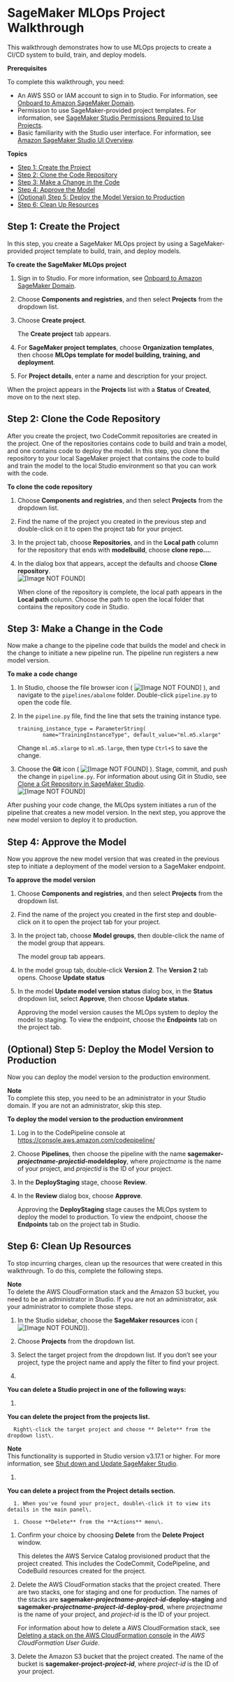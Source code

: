# SageMaker MLOps Project Walkthrough<a name="sagemaker-projects-walkthrough"></a>

This walkthrough demonstrates how to use MLOps projects to create a CI/CD system to build, train, and deploy models\.

**Prerequisites**

To complete this walkthrough, you need:
+ An AWS SSO or IAM account to sign in to Studio\. For information, see [Onboard to Amazon SageMaker Domain](gs-studio-onboard.md)\.
+ Permission to use SageMaker\-provided project templates\. For information, see [SageMaker Studio Permissions Required to Use Projects](sagemaker-projects-studio-updates.md)\.
+ Basic familiarity with the Studio user interface\. For information, see [Amazon SageMaker Studio UI Overview](studio-ui.md)\.

**Topics**
+ [Step 1: Create the Project](#sagemaker-proejcts-walkthrough-create)
+ [Step 2: Clone the Code Repository](#sagemaker-proejcts-walkthrough-clone)
+ [Step 3: Make a Change in the Code](#sagemaker-projects-walkthrough-change)
+ [Step 4: Approve the Model](#sagemaker-proejcts-walkthrough-approve)
+ [\(Optional\) Step 5: Deploy the Model Version to Production](#sagemaker-projects-walkthrough-prod)
+ [Step 6: Clean Up Resources](#sagemaker-projectcts-walkthrough-cleanup)

## Step 1: Create the Project<a name="sagemaker-proejcts-walkthrough-create"></a>

In this step, you create a SageMaker MLOps project by using a SageMaker\-provided project template to build, train, and deploy models\.

**To create the SageMaker MLOps project**

1. Sign in to Studio\. For more information, see [Onboard to Amazon SageMaker Domain](gs-studio-onboard.md)\.

1. Choose **Components and registries**, and then select **Projects** from the dropdown list\.

1. Choose **Create project**\.

   The **Create project** tab appears\.

1. For **SageMaker project templates**, choose **Organization templates**, then choose **MLOps template for model building, training, and deployment**\.

1. For **Project details**, enter a name and description for your project\.

When the project appears in the **Projects** list with a **Status** of **Created**, move on to the next step\.

## Step 2: Clone the Code Repository<a name="sagemaker-proejcts-walkthrough-clone"></a>

After you create the project, two CodeCommit repositories are created in the project\. One of the repositories contains code to build and train a model, and one contains code to deploy the model\. In this step, you clone the repository to your local SageMaker project that contains the code to build and train the model to the local Studio environment so that you can work with the code\.

**To clone the code repository**

1. Choose **Components and registries**, and then select **Projects** from the dropdown list\.

1. Find the name of the project you created in the previous step and double\-click on it to open the project tab for your project\.

1. In the project tab, choose **Repositories**, and in the **Local path** column for the repository that ends with **modelbuild**, choose **clone repo\.\.\.**\.

1. In the dialog box that appears, accept the defaults and choose **Clone repository**\.  
![\[Image NOT FOUND\]](http://docs.aws.amazon.com/sagemaker/latest/dg/images/projects/projects-walkthrough-clone-details.png)

   When clone of the repository is complete, the local path appears in the **Local path** column\. Choose the path to open the local folder that contains the repository code in Studio\.

## Step 3: Make a Change in the Code<a name="sagemaker-projects-walkthrough-change"></a>

Now make a change to the pipeline code that builds the model and check in the change to initiate a new pipeline run\. The pipeline run registers a new model version\.

**To make a code change**

1. In Studio, choose the file browser icon \( ![\[Image NOT FOUND\]](http://docs.aws.amazon.com/sagemaker/latest/dg/images/icons/File_browser_squid.png) \), and navigate to the `pipelines/abalone` folder\. Double\-click `pipeline.py` to open the code file\.

1. In the `pipeline.py` file, find the line that sets the training instance type\.

   ```
   training_instance_type = ParameterString(
           name="TrainingInstanceType", default_value="ml.m5.xlarge"
   ```

   Change `ml.m5.xlarge` to `ml.m5.large`, then type `Ctrl+S` to save the change\.

1. Choose the **Git** icon \( ![\[Image NOT FOUND\]](http://docs.aws.amazon.com/sagemaker/latest/dg/images/icons/Git_squid.png) \)\. Stage, commit, and push the change in `pipeline.py`\. For information about using Git in Studio, see [Clone a Git Repository in SageMaker Studio](studio-tasks-git.md)\.  
![\[Image NOT FOUND\]](http://docs.aws.amazon.com/sagemaker/latest/dg/images/projects/projects-walkthrough-commit.png)

After pushing your code change, the MLOps system initiates a run of the pipeline that creates a new model version\. In the next step, you approve the new model version to deploy it to production\.

## Step 4: Approve the Model<a name="sagemaker-proejcts-walkthrough-approve"></a>

Now you approve the new model version that was created in the previous step to initiate a deployment of the model version to a SageMaker endpoint\.

**To approve the model version**

1. Choose **Components and registries**, and then select **Projects** from the dropdown list\.

1. Find the name of the project you created in the first step and double\-click on it to open the project tab for your project\.

1. In the project tab, choose **Model groups**, then double\-click the name of the model group that appears\.

   The model group tab appears\.

1. In the model group tab, double\-click **Version 2**\. The **Version 2** tab opens\. Choose **Update status**

1. In the model **Update model version status** dialog box, in the **Status** dropdown list, select **Approve**, then choose **Update status**\.

   Approving the model version causes the MLOps system to deploy the model to staging\. To view the endpoint, choose the **Endpoints** tab on the project tab\.

## \(Optional\) Step 5: Deploy the Model Version to Production<a name="sagemaker-projects-walkthrough-prod"></a>

Now you can deploy the model version to the production environment\.

**Note**  
To complete this step, you need to be an administrator in your Studio domain\. If you are not an administrator, skip this step\.

**To deploy the model version to the production environment**

1. Log in to the CodePipeline console at [https://console\.aws\.amazon\.com/codepipeline/](https://console.aws.amazon.com/codepipeline/)

1. Choose **Pipelines**, then choose the pipeline with the name **sagemaker\-*projectname*\-*projectid*\-modeldeploy**, where *projectname* is the name of your project, and *projectid* is the ID of your project\.

1. In the **DeployStaging** stage, choose **Review**\.

1. In the **Review** dialog box, choose **Approve**\.

   Approving the **DeployStaging** stage causes the MLOps system to deploy the model to production\. To view the endpoint, choose the **Endpoints** tab on the project tab in Studio\.

## Step 6: Clean Up Resources<a name="sagemaker-projectcts-walkthrough-cleanup"></a>

To stop incurring charges, clean up the resources that were created in this walkthrough\. To do this, complete the following steps\.

**Note**  
To delete the AWS CloudFormation stack and the Amazon S3 bucket, you need to be an administrator in Studio\. If you are not an administrator, ask your administrator to complete those steps\.

1. In the Studio sidebar, choose the **SageMaker resources** icon \( ![\[Image NOT FOUND\]](http://docs.aws.amazon.com/sagemaker/latest/dg/images/icons/Components_registries.png)\)\.

1. Choose **Projects** from the dropdown list\.

1. Select the target project from the dropdown list\. If you don’t see your project, type the project name and apply the filter to find your project\.

1. 

**You can delete a Studio project in one of the following ways:**

   1. 

**You can delete the project from the projects list\.**

      Right\-click the target project and choose ** Delete** from the dropdown list\.
**Note**  
This functionality is supported in Studio version v3\.17\.1 or higher\. For more information, see [Shut down and Update SageMaker Studio](studio-tasks-update-studio.md)\.

   1. 

**You can delete a project from the **Project details** section\.**

      1. When you've found your project, double\-click it to view its details in the main panel\.

      1. Choose **Delete** from the **Actions** menu\.

1. Confirm your choice by choosing **Delete** from the **Delete Project** window\.

   This deletes the AWS Service Catalog provisioned product that the project created\. This includes the CodeCommit, CodePipeline, and CodeBuild resources created for the project\.

1. Delete the AWS CloudFormation stacks that the project created\. There are two stacks, one for staging and one for production\. The names of the stacks are **sagemaker\-*projectname*\-*project\-id*\-deploy\-staging** and **sagemaker\-*projectname*\-*project\-id*\-deploy\-prod**, where *projectname* is the name of your project, and *project\-id* is the ID of your project\.

   For information about how to delete a AWS CloudFormation stack, see [Deleting a stack on the AWS CloudFormation console](https://docs.aws.amazon.com/AWSCloudFormation/latest/UserGuide/cfn-console-delete-stack.html) in the *AWS CloudFormation User Guide*\.

1. Delete the Amazon S3 bucket that the project created\. The name of the bucket is **sagemaker\-project\-*project\-id***, where *project\-id* is the ID of your project\.